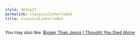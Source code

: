 ```yaml
---
style: default
permalink: classicalinterlude3
title: classicalinterlude3
---
```

You may also like:
[Bigger Than Jesus](http://scp-wiki.net/bigger-than-jesus)
[I Thought You Died Alone](http://scp-wiki.net/i-thought-you-died-alone)